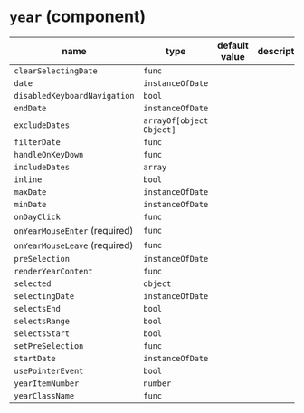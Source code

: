 # `year` (component)

| name                          | type                     | default value | description |
| ----------------------------- | ------------------------ | ------------- | ----------- |
| `clearSelectingDate`          | `func`                   |               |             |
| `date`                        | `instanceOfDate`         |               |             |
| `disabledKeyboardNavigation`  | `bool`                   |               |             |
| `endDate`                     | `instanceOfDate`         |               |             |
| `excludeDates`                | `arrayOf[object Object]` |               |             |
| `filterDate`                  | `func`                   |               |             |
| `handleOnKeyDown`             | `func`                   |               |             |
| `includeDates`                | `array`                  |               |             |
| `inline`                      | `bool`                   |               |             |
| `maxDate`                     | `instanceOfDate`         |               |             |
| `minDate`                     | `instanceOfDate`         |               |             |
| `onDayClick`                  | `func`                   |               |             |
| `onYearMouseEnter` (required) | `func`                   |               |             |
| `onYearMouseLeave` (required) | `func`                   |               |             |
| `preSelection`                | `instanceOfDate`         |               |             |
| `renderYearContent`           | `func`                   |               |             |
| `selected`                    | `object`                 |               |             |
| `selectingDate`               | `instanceOfDate`         |               |             |
| `selectsEnd`                  | `bool`                   |               |             |
| `selectsRange`                | `bool`                   |               |             |
| `selectsStart`                | `bool`                   |               |             |
| `setPreSelection`             | `func`                   |               |             |
| `startDate`                   | `instanceOfDate`         |               |             |
| `usePointerEvent`             | `bool`                   |               |             |
| `yearItemNumber`              | `number`                 |               |             |
| `yearClassName`               | `func`                   |               |             |
